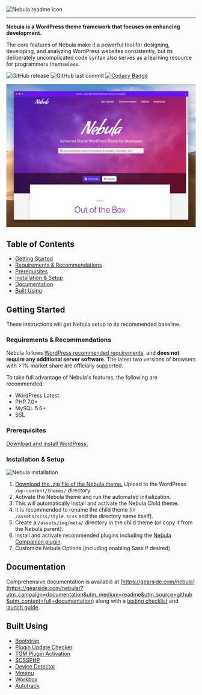 ![Nebula readme icon](https://raw.githubusercontent.com/chrisblakley/Nebula/master/.github/assets/nebula-orb.png "Nebula readme icon")

---

**Nebula is a WordPress theme framework that focuses on enhancing development.**

The core features of Nebula make it a powerful tool for designing, developing, and analyzing WordPress websites consistently, but its deliberately uncomplicated code syntax also serves as a learning resource for programmers themselves.

![GitHub release](https://img.shields.io/github/release/chrisblakley/nebula.svg)
![GitHub last commit](https://img.shields.io/github/last-commit/chrisblakley/nebula.svg)
[![Codacy Badge](https://api.codacy.com/project/badge/Grade/1eb4554216644f5c9227df34343a9ae9)](https://www.codacy.com/app/greatblakes/Nebula?utm_source=github.com&amp;utm_medium=referral&amp;utm_content=chrisblakley/Nebula&amp;utm_campaign=Badge_Grade)

![Nebula screenshot](https://raw.githubusercontent.com/chrisblakley/Nebula/master/.github/assets/nebula-pwa.jpg "Nebula screenshot")

## Table of Contents
+ [Getting Started](#getting_started)
+ [Requirements & Recommendations](#requirements)
+ [Prerequisites](#prerequisites)
+ [Installation & Setup](#installation)
+ [Documentation](#documentation)
+ [Built Using](#built_using)

## Getting Started <a name="getting_started"></a>
These instructions will get Nebula setup to its recommended baseline.

### Requirements & Recommendations <a name="requirements"></a>
Nebula follows [WordPress recommended requirements](https://wordpress.org/about/requirements/), and **does not require any additional server software**. The latest two versions of browsers with >1% market share are officially supported.

To take full advantage of Nebula's features, the following are recommended:
+ WordPress Latest
+ PHP 7.0+
+ MySQL 5.6+
+ SSL

### Prerequisites <a name="prerequisites"></a>
[Download and install WordPress.](https://wordpress.org/)

### Installation & Setup <a name="installation"></a>

![Nebula installation](https://raw.githubusercontent.com/chrisblakley/Nebula/master/.github/assets/nebula-install.gif "Nebula installation")

1. [Download the .zip file of the Nebula theme.](https://github.com/chrisblakley/Nebula/archive/master.zip) Upload to the WordPress `/wp-content/themes/` directory.
2. Activate the Nebula theme and run the automated initialization.
3. This will automatically install and activate the Nebula Child theme.
4. It is recommended to rename the child theme (in `/assets/scss/style.scss` and the directory name itself).
5. Create a `/assets/img/meta/` directory in the child theme (or copy it from the Nebula parent).
6. Install and activate recommended plugins including the [Nebula Companion plugin](https://github.com/chrisblakley/Nebula-Companion).
7. Customize Nebula Options (including enabling Sass if desired)

## Documentation <a name="documentation"></a>
Comprehensive documentation is available at [https://gearside.com/nebula](https://gearside.com/nebula/?utm_campaign=documentation&utm_medium=readme&utm_source=github&utm_content=full+documentation) along with a [testing checklist]((https://gearside.com/nebula/get-started/?utm_campaign=documentation&utm_medium=readme&utm_source=github&utm_content=testing+checklist)) and [launch guide](https://gearside.com/nebula/get-started/?utm_campaign=documentation&utm_medium=readme&utm_source=github&utm_content=launch+checklist).

## Built Using <a name="built_using"></a>
+ [Bootstrap](https://github.com/twbs/bootstrap)
+ [Plugin Update Checker](https://github.com/YahnisElsts/plugin-update-checker)
+ [TGM Plugin Activation](https://github.com/TGMPA/TGM-Plugin-Activation)
+ [SCSSPHP](https://github.com/scssphp/scssphp)
+ [Device Detector](https://github.com/matomo-org/device-detector)
+ [Mmenu](https://github.com/FrDH/mmenu-js)
+ [Workbox](https://github.com/GoogleChrome/workbox)
+ [Autotrack](https://github.com/googleanalytics/autotrack)